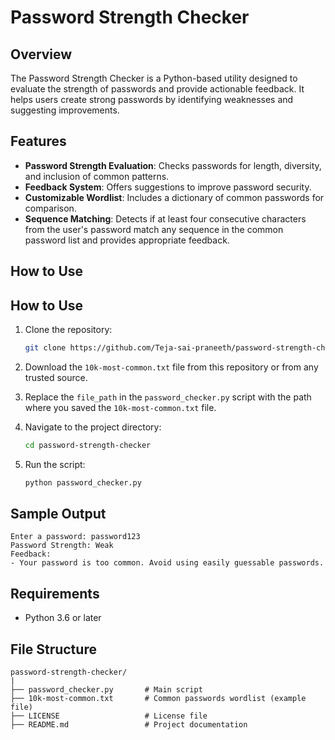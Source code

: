 # Password Strength Checker

## Overview
The Password Strength Checker is a Python-based utility designed to evaluate the strength of passwords and provide actionable feedback. It helps users create strong passwords by identifying weaknesses and suggesting improvements.

## Features
- **Password Strength Evaluation**: Checks passwords for length, diversity, and inclusion of common patterns.
- **Feedback System**: Offers suggestions to improve password security.
- **Customizable Wordlist**: Includes a dictionary of common passwords for comparison.
- **Sequence Matching**: Detects if at least four consecutive characters from the user's password match any sequence in the common password list and provides appropriate feedback.

## How to Use

## How to Use
1. Clone the repository:
   ```bash
   git clone https://github.com/Teja-sai-praneeth/password-strength-checker.git
   ```
2. Download the `10k-most-common.txt` file from this repository or from any trusted source.

3. Replace the `file_path` in the `password_checker.py` script with the path where you saved the `10k-most-common.txt` file.

4. Navigate to the project directory:
   ```bash
   cd password-strength-checker
   ```
5. Run the script:
   ```bash
   python password_checker.py
   ```

## Sample Output
```
Enter a password: password123
Password Strength: Weak
Feedback:
- Your password is too common. Avoid using easily guessable passwords.
```

## Requirements
- Python 3.6 or later

## File Structure
```
password-strength-checker/
|
├── password_checker.py       # Main script
├── 10k-most-common.txt       # Common passwords wordlist (example file)
├── LICENSE                   # License file
├── README.md                 # Project documentation
```


